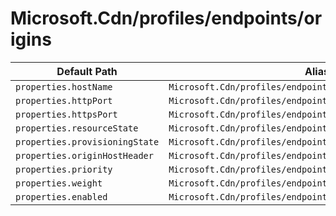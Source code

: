 # Microsoft.Cdn/profiles/endpoints/origins

| Default Path | Alias |
|---|---|
| `properties.hostName` | `Microsoft.Cdn/profiles/endpoints/origins/hostName` |
| `properties.httpPort` | `Microsoft.Cdn/profiles/endpoints/origins/httpPort` |
| `properties.httpsPort` | `Microsoft.Cdn/profiles/endpoints/origins/httpsPort` |
| `properties.resourceState` | `Microsoft.Cdn/profiles/endpoints/origins/resourceState` |
| `properties.provisioningState` | `Microsoft.Cdn/profiles/endpoints/origins/provisioningState` |
| `properties.originHostHeader` | `Microsoft.Cdn/profiles/endpoints/origins/originHostHeader` |
| `properties.priority` | `Microsoft.Cdn/profiles/endpoints/origins/priority` |
| `properties.weight` | `Microsoft.Cdn/profiles/endpoints/origins/weight` |
| `properties.enabled` | `Microsoft.Cdn/profiles/endpoints/origins/enabled` |

